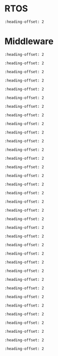 # RTOS

```{include} ../../../../release/commonrn/topics/amazon_freertos_kernel.md
:heading-offset: 2
```

# Middleware

```{include} ../../../../release/commonrn/topics/nxp_edgefast_bluetooth_pal.md
:heading-offset: 2
```

```{include} ../../../../release/commonrn/topics/nxp_iot_sensing_sdk.md
:heading-offset: 2
```

```{include} ../../../../release/commonrn/topics/amazon_corehttp.md
:heading-offset: 2
```

```{include} ../../../../release/commonrn/topics/nxp_openvg.md
:heading-offset: 2
```

```{include} ../../../../release/commonrn/topics/nxp_wifi.md
:heading-offset: 2
```

```{include} ../../../../release/commonrn/topics/nxp_voice_intelligent_technology.md
:heading-offset: 2
```

```{include} ../../../../release/commonrn/topics/verisilicon_vglite.md
:heading-offset: 2
```

```{include} ../../../../release/commonrn/topics/nxp_usb_power_delivery.md
:heading-offset: 2
```

```{include} ../../../../release/commonrn/topics/nxp_usb.md
:heading-offset: 2
```

```{include} ../../../../release/commonrn/topics/intel_tinycbor.md
:heading-offset: 2
```

```{include} ../../../../release/commonrn/topics/arm_psa_test.md
:heading-offset: 2
```

```{include} ../../../../release/commonrn/topics/nxp_sd_mmc_sdio_card.md
:heading-offset: 2
```

```{include} ../../../../release/commonrn/topics/oasis_pkcs11.md
:heading-offset: 2
```

```{include} ../../../../release/commonrn/topics/nxp_multicore.md
:heading-offset: 2
```

```{include} ../../../../release/commonrn/topics/mcuboot_opensource.md
:heading-offset: 2
```

```{include} ../../../../release/commonrn/topics/arm_mbedtls_3x.md
:heading-offset: 2
```

```{include} ../../../../release/commonrn/topics/adam_dunkels_lwip.md
:heading-offset: 2
```

```{include} ../../../../release/commonrn/topics/nxp_eiq_machine_learning.md
:heading-offset: 2
```

```{include} ../../../../release/commonrn/topics/gabor_kiss_amosi_lvgl.md
:heading-offset: 2
```

```{include} ../../../../release/commonrn/topics/nodejs_llhttp.md
:heading-offset: 2
```

```{include} ../../../../release/commonrn/topics/christopher_haster_littlefs.md
:heading-offset: 2
```

```{include} ../../../../release/commonrn/topics/ijg_libjpeg.md
:heading-offset: 2
```

```{include} ../../../../release/commonrn/topics/nxp_freemaster.md
:heading-offset: 2
```

```{include} ../../../../release/commonrn/topics/elm_chan_fatfs.md
:heading-offset: 2
```

```{include} ../../../../release/commonrn/topics/segger_emwin.md
:heading-offset: 2
```

```{include} ../../../../release/commonrn/topics/cadence_dsp_neural_networks.md
:heading-offset: 2
```

```{include} ../../../../release/commonrn/topics/cadence_naturedsp.md
:heading-offset: 2
```

```{include} ../../../../release/commonrn/topics/cadence_naturedsp_hifi1.md
:heading-offset: 2
```

```{include} ../../../../release/commonrn/topics/cadence_dsp_xtensa_audio_framework.md
:heading-offset: 2
```

```{include} ../../../../release/commonrn/topics/cadence_codecs_hifi4.md
:heading-offset: 2
```

```{include} ../../../../release/commonrn/topics/cadence_codecs_hifi1.md
:heading-offset: 2
```

```{include} ../../../../release/commonrn/topics/amazon_aws_iot.md
:heading-offset: 2
```

```{include} ../../../../release/commonrn/topics/nxp_psa_crypto_driver.md
:heading-offset: 2
```

```{include} ../../../../release/commonrn/topics/nxp_els_pkc.md
:heading-offset: 2
```

```{include} ../../../../release/commonrn/topics/CMSIS_DSP_Library.md
:heading-offset: 2
```

